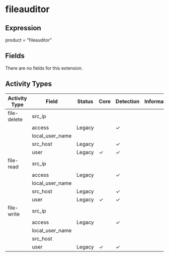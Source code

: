 fileauditor
===========

Expression
----------

product = "fileauditor"

Fields
------

There are no fields for this extension.

Activity Types
--------------

| Activity Type | Field           | Status | Core     | Detection | Informational |
| ------------- | --------------- | ------ | -------- | --------- | ------------- |
| file-delete   | src_ip          |        |          |           |               |
|               | access          | Legacy |          | &#10003;  |               |
|               | local_user_name |        |          |           |               |
|               | src_host        | Legacy |          | &#10003;  |               |
|               | user            | Legacy | &#10003; | &#10003;  |               |
| file-read     | src_ip          |        |          |           |               |
|               | access          | Legacy |          | &#10003;  |               |
|               | local_user_name |        |          |           |               |
|               | src_host        | Legacy |          | &#10003;  |               |
|               | user            | Legacy | &#10003; | &#10003;  |               |
| file-write    | src_ip          |        |          |           |               |
|               | access          | Legacy |          | &#10003;  |               |
|               | local_user_name |        |          |           |               |
|               | src_host        |        |          |           |               |
|               | user            | Legacy | &#10003; | &#10003;  |               |

